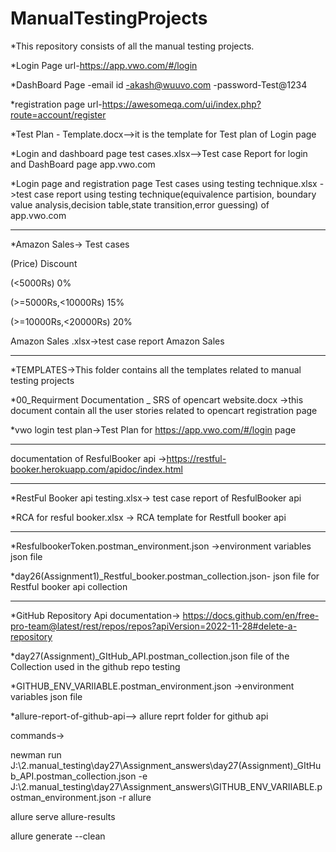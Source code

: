 # ManualTestingProjects
*This repository consists of all the manual testing projects.
 
 *Login Page url-https://app.vwo.com/#/login

 *DashBoard Page 
 -email id -akash@wuuvo.com
 -password-Test@1234

*registration page url-https://awesomeqa.com/ui/index.php?route=account/register

*Test Plan - Template.docx-->it is the template for  Test plan of Login page 

*Login and dashboard page test cases.xlsx-->Test case Report for login and DashBoard page app.vwo.com

*Login page and registration page Test cases using testing technique.xlsx ->test case report using testing technique(equivalence partision,
boundary value analysis,decision table,state transition,error guessing) of app.vwo.com
____________________________________________________________________________________________________________________________________
*Amazon Sales-> Test cases 

(Price)              Discount

(<5000Rs)               0%

(>=5000Rs,<10000Rs)     15%

(>=10000Rs,<20000Rs)    20%

Amazon Sales .xlsx->test case report Amazon Sales

_____________________________________________________________________________________________________________________________________

*TEMPLATES->This folder contains all the templates related to manual testing projects

*00_Requirment Documentation _ SRS of opencart website.docx ->this document contain  all the user stories related to opencart registration page

*vwo login test plan->Test Plan for https://app.vwo.com/#/login page 

____________________________________________________________________________________________________________________________________
documentation of ResfulBooker api ->https://restful-booker.herokuapp.com/apidoc/index.html
___________________________________________________________________________________________________________________________________

*RestFul Booker api testing.xlsx-> test case report of ResfulBooker api 

*RCA for resful booker.xlsx -> RCA template for Restfull booker api



_____________________________________________________________________________
*ResfulbookerToken.postman_environment.json ->environment variables json file

*day26(Assignment1)_Restful_booker.postman_collection.json- json file for Restful booker api collection
_____________________________________________________________________________________________________________________________________
*GitHub Repository Api documentation-> https://docs.github.com/en/free-pro-team@latest/rest/repos/repos?apiVersion=2022-11-28#delete-a-repository

*day27(Assignment)_GItHub_API.postman_collection.json file of the Collection used in the github repo testing

*GITHUB_ENV_VARIIABLE.postman_environment.json ->environment variables json file

*allure-report-of-github-api--> allure reprt folder for github api

commands->

newman run J:\2.manual_testing\day27\Assignment_answers\day27(Assignment)_GItHub_API.postman_collection.json -e J:\2.manual_testing\day27\Assignment_answers\GITHUB_ENV_VARIIABLE.postman_environment.json -r allure

allure serve allure-results  

allure generate --clean 
